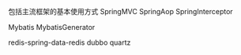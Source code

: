 包括主流框架的基本使用方式
SpringMVC
SpringAop
SpringInterceptor

Mybatis
MybatisGenerator

redis-spring-data-redis
dubbo
quartz

